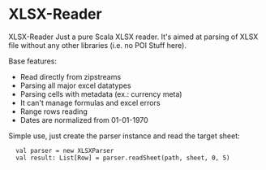 # XLSX-Reader
XLSX-Reader
Just a pure Scala XLSX reader. It's aimed at parsing of XLSX file without any other libraries (i.e. no POI Stuff here).

Base features:

- Read directly from zipstreams
- Parsing all major excel datatypes
- Parsing cells with metadata (ex.: currency meta)
- It can't manage formulas and excel errors
- Range rows reading
- Dates are normalized from 01-01-1970

Simple use, just create the parser instance and read the target sheet:

```
  val parser = new XLSXParser
  val result: List[Row] = parser.readSheet(path, sheet, 0, 5)
```
